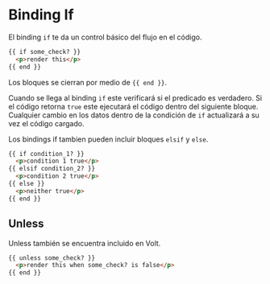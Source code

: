 # Binding If

El binding ```if``` te da un control básico del flujo en el código.

```html
{{ if some_check? }}
  <p>render this</p>
{{ end }}
```

Los bloques se cierran por medio de ```{{ end }}```.

Cuando se llega al binding ```if``` este verificará si el predicado es verdadero. Si el código retorna ```true``` este ejecutará el código dentro del siguiente bloque. Cualquier cambio en los datos dentro de la condición de ```if``` actualizará a su vez el código cargado.

Los bindings if tambien pueden incluir bloques ```elsif``` y ```else```.

```html
{{ if condition_1? }}
  <p>condition 1 true</p>
{{ elsif condition_2? }}
  <p>condition 2 true</p>
{{ else }}
  <p>neither true</p>
{{ end }}
```

## Unless

Unless también se encuentra incluido en Volt.

```html
{{ unless some_check? }}
  <p>render this when some_check? is false</p>
{{ end }}
```
